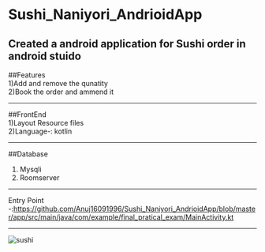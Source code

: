 # Sushi_Naniyori_AndrioidApp
Created a android application for Sushi order in android stuido
-------------------------------------------------------------------------------------

##Features<br>
    1)Add and remove the qunatity<br>
    2)Book the order and ammend it<br>


---------------------------------------------------------------------------------


##FrontEnd<br>
  1)Layout Resource files<br>
  2)Language-: kotlin<br>

-------------------------------------------------------------------------------

##Database<br>
  1) Mysqli<br>
  2) Roomserver<br>


-----------------------------------------------------------------------------

Entry Point -:https://github.com/Anuj16091996/Sushi_Naniyori_AndrioidApp/blob/master/app/src/main/java/com/example/final_pratical_exam/MainActivity.kt
  
----------------------------------------------------------------------------
![sushi](https://user-images.githubusercontent.com/85511765/155899707-5dfc0a49-d371-416d-8f17-998ac7d5dc4e.gif)
